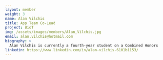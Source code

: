 ```yaml
---
layout: member
weight: 3
name: Alan Vilchis
title: App Team Co-Lead
project: BioT
img: /assets/images/members/Alan_Vilchis.jpg
email: alan.vilchis@hotmail.com
biography: >
  Alan Vilchis is currently a fourth-year student on a Combined Honors Program in Physics and Astronomy from the University of British Columbia. In his most recent projects he has focused on developing his data analysis skills using Machine Learning and Data Science. Getting involved in projects beyond his area of specialization has really sparked an interest to be involved in multi-disciplinary projects as a way of growing both personally and professionally.
linkedin: https://www.linkedin.com/in/alan-vilchis-6101b1153/
---
```

